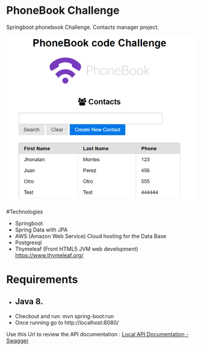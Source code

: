 # PhoneBook Challenge
Springboot phonebook Challenge.
Contacts manager project.

![img.png](img.png)

#Technologies
- Springboot
- Spring Data with JPA  
- AWS (Amazon Web Service) Cloud hosting for the Data Base
- Postgresql
- Thymeleaf (Front HTML5 JVM web development) https://www.thymeleaf.org/

Requirements
====

- Java 8.
  -
- Checkout and run: mvn spring-boot:run
- Once running go to http://localhost:8080/

Use this Url to review the API documentation : [Local API Documentation - Swagger](http://localhost:8080/swagger-ui.html)

